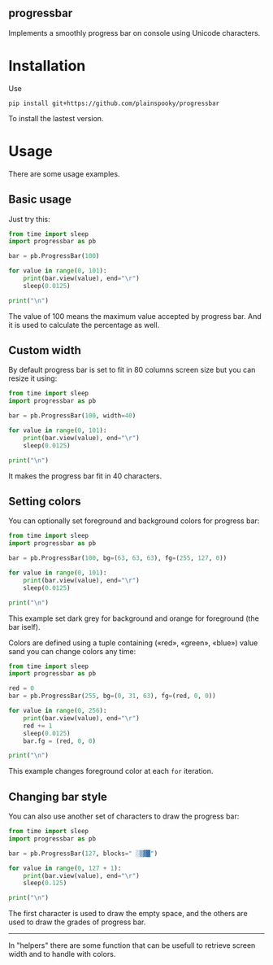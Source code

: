 progressbar
---

Implements a smoothly progress bar on console using Unicode characters.

# Installation

Use

``` shell
pip install git+https://github.com/plainspooky/progressbar
```

To install the lastest version.

# Usage

There are some usage examples.

## Basic usage

Just try this:

``` python
from time import sleep
import progressbar as pb

bar = pb.ProgressBar(100)

for value in range(0, 101):
    print(bar.view(value), end="\r")
    sleep(0.0125)

print("\n")
```

The value of 100 means the maximum value accepted by progress bar. And it is
used to calculate the percentage as well.

## Custom width

By default progress bar is set to fit in 80 columns screen size but you can
resize it using:

``` python
from time import sleep
import progressbar as pb

bar = pb.ProgressBar(100, width=40)

for value in range(0, 101):
    print(bar.view(value), end="\r")
    sleep(0.0125)

print("\n")
```

It makes the progress bar fit in 40 characters.

## Setting colors

You can optionally set foreground and background colors for progress bar:

``` python
from time import sleep
import progressbar as pb

bar = pb.ProgressBar(100, bg=(63, 63, 63), fg=(255, 127, 0))

for value in range(0, 101):
    print(bar.view(value), end="\r")
    sleep(0.0125)

print("\n")
```

This example set dark grey for background and orange for foreground (the bar
iself).

Colors are defined using a tuple containing («red», «green», «blue») value
sand you can change colors any time:

``` python
from time import sleep
import progressbar as pb

red = 0
bar = pb.ProgressBar(255, bg=(0, 31, 63), fg=(red, 0, 0))

for value in range(0, 256):
    print(bar.view(value), end="\r")
    red += 1
    sleep(0.0125)
    bar.fg = (red, 0, 0)

print("\n")
```

This example changes foreground color at each `for` iteration.

## Changing bar style

You can also use another set of characters to draw the progress bar:

``` python
from time import sleep
import progressbar as pb

bar = pb.ProgressBar(127, blocks=" ░▒▓█")

for value in range(0, 127 + 1):
    print(bar.view(value), end="\r")
    sleep(0.125)

print("\n")

```

The first character is used to draw the empty space, and the others are used
to draw the grades of progress bar.

---

In "helpers" there are some function that can be usefull to retrieve screen
width and to handle with colors.
